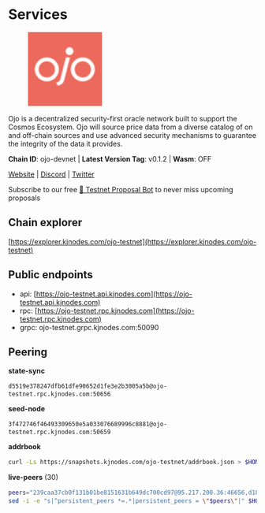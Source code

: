 # Services

<figure><img src="https://raw.githubusercontent.com/kj89/cosmos-images/main/logos/ojo.png" width="150" alt=""><figcaption></figcaption></figure>

Ojo is a decentralized security-first oracle network built  to support the Cosmos Ecosystem. Ojo will source price data  from a diverse catalog of on and off-chain sources and use  advanced security mechanisms to guarantee the integrity of the data it provides.

**Chain ID**: ojo-devnet | **Latest Version Tag**: v0.1.2 | **Wasm**: OFF

[Website](https://ojo.network) | [Discord](https://discord.gg/fd8Yrex8nC) | [Twitter](https://twitter.com/ojo_network)



Subscribe to our free [🤖 Testnet Proposal Bot](https://t.me/kjnodes_testnet_proposal_bot) to never miss upcoming proposals


## Chain explorer
[https://explorer.kjnodes.com/ojo-testnet](https://explorer.kjnodes.com/ojo-testnet)

## Public endpoints

* api: [https://ojo-testnet.api.kjnodes.com](https://ojo-testnet.api.kjnodes.com)
* rpc: [https://ojo-testnet.rpc.kjnodes.com](https://ojo-testnet.rpc.kjnodes.com)
* grpc: ojo-testnet.grpc.kjnodes.com:50090

## Peering

**state-sync**

```text
d5519e378247dfb61dfe90652d1fe3e2b3005a5b@ojo-testnet.rpc.kjnodes.com:50656
```

**seed-node**

```text
3f472746f46493309650e5a033076689996c8881@ojo-testnet.rpc.kjnodes.com:50659
```

**addrbook**
```bash
curl -Ls https://snapshots.kjnodes.com/ojo-testnet/addrbook.json > $HOME/.ojo/config/addrbook.json
```

**live-peers** (30)
```bash
peers="239caa37cb0f131b01be8151631b649dc700cd97@95.217.200.36:46656,d18abe07d27a732e913a782d31b691087a76078d@88.99.164.158:37096,cf2de6fcee7dd1e7bbe3413e9c182481f49eede0@65.108.9.164:21656,cabd6a59d90f477a4dd04e87543d01f97b9b619e@185.9.144.138:46656,d2489830a5e91ec214edfc54756512e4f89f2609@65.109.92.79:12656,d5519e378247dfb61dfe90652d1fe3e2b3005a5b@65.109.68.190:50656,5c2a752c9b1952dbed075c56c600c3a79b58c395@95.214.52.139:27226,446bf9b0ef6ea1b50c682f4f3427f46b9a70d5b3@65.109.116.204:21656,c735f993287716ca1c358e9fe104dc570cf2ef3c@176.37.119.156:26694,39e879a31a54215882647fb7299464036e322f50@65.109.65.163:21656,2905d22a658a7138c03c0259fba4c168260682bb@159.69.208.78:26656,9a60cf2bb51eed575d58170fcc55901fb99b40a0@194.163.148.202:50656,057e1ebe8aed2c27bcacb0eeb54dee01f3c6eddd@65.108.200.49:8656,f6d6e625759814e157457a5889961e02dba26ba6@65.109.92.240:37096,33d16e5cfd73bd8b600da03a0ac93f2a38691315@77.54.1.75:1202,f63f353c1e8b47b6fe1cbbda91b5a91673c155b3@89.163.132.156:36656,b6c75d1fbdc9c39daaaf52a4c0937b9f06975808@167.235.198.193:46656,0ac9841750afe017b882768b0e29e72b8296d6b0@104.194.8.68:46656,f8a62360e6084b6a9ba3f731a1fb708ef3c9c5cf@143.198.136.136:28656,b133dde2713a216a017399920419fcb1e084cdb2@136.243.88.91:7330,cbe534c7d012e9eb4e71a5573aee8acc1adf4bc6@65.108.41.172:28056,8e69c82fd42041a5eff49bcb94ae65c037aa45a9@65.109.87.88:26156,fee808fc235e2f345caaaee1d65f818d710f6433@213.137.237.201:26656,66b140833cba7cadd92d544088d735e219adbf01@65.108.226.183:21656,5461b1ff958615ab65b97a788774c557921e72ec@89.117.57.201:19656,69774d64905bb33ea805228ac875835aea09f25a@185.217.198.141:26656,41d974f9a97209a401546a61ea2638a0f8071d79@178.18.252.10:26656,ade4d8bc8cbe014af6ebdf3cb7b1e9ad36f412c0@176.9.82.221:21656,9aa8a73ea9364aa3cf7806d4dd25b6aed88d8152@190.2.136.144:11556,a876f7cda5f1ddd16aa271ec43cba750c0ba32c4@77.37.176.99:26656"
sed -i -e "s|^persistent_peers *=.*|persistent_peers = \"$peers\"|" $HOME/.ojo/config/config.toml
```

